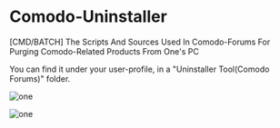 # Comodo-Uninstaller
[CMD/BATCH] The Scripts And Sources Used In Comodo-Forums For Purging Comodo-Related Products From One's PC

You can find it under your user-profile, in a "Uninstaller Tool(Comodo Forums)" folder.

![one](Comodo-Uninstaller/_UI_and_Tools_/1.png)

![one](Comodo-Uninstaller/_UI_and_Tools_/2.png)
